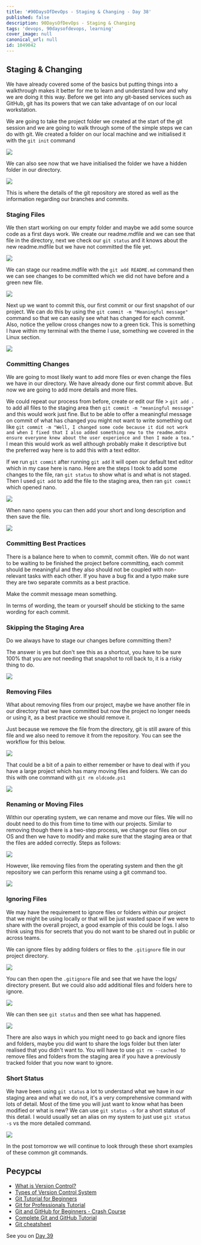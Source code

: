 ```yaml
---
title: '#90DaysOfDevOps - Staging & Changing - Day 38'
published: false
description: 90DaysOfDevOps - Staging & Changing
tags: 'devops, 90daysofdevops, learning'
cover_image: null
canonical_url: null
id: 1049042
---
```

## Staging & Changing

We have already covered some of the basics but putting things into a walkthrough makes it better for me to learn and understand how and why we are doing it this way. Before we get into any git-based services such as GitHub, git has its powers that we can take advantage of on our local workstation. 

We are going to take the project folder we created at the start of the git session and we are going to walk through some of the simple steps we can do with git. We created a folder on our local machine and we initialised it with the `git init` command 

![](../images/Day38_Git1.png?v1)

We can also see now that we have initialised the folder we have a hidden folder in our directory. 

![](../images/Day38_Git2.png?v1)

This is where the details of the git repository are stored as well as the information regarding our branches and commits. 

### Staging Files

We then start working on our empty folder and maybe we add some source code as a first days work. We create our readme.mdfile and we can see that file in the directory, next we check our `git status` and it knows about the new readme.mdfile but we have not committed the file yet. 

![](../images/Day38_Git3.png?v1)

We can stage our readme.mdfile with the `git add README.md` command then we can see changes to be committed which we did not have before and a green new file.

![](../images/Day38_Git4.png?v1)

Next up we want to commit this, our first commit or our first snapshot of our project. We can do this by using the `git commit -m "Meaningful message"` command so that we can easily see what has changed for each commit. Also, notice the yellow cross changes now to a green tick. This is something I have within my terminal with the theme I use, something we covered in the Linux section. 

![](../images/Day38_Git5.png?v1)

### Committing Changes

We are going to most likely want to add more files or even change the files we have in our directory. We have already done our first commit above. But now we are going to add more details and more files. 

We could repeat our process from before, create or edit our file > `git add .` to add all files to the staging area then `git commit -m "meaningful message"` and this would work just fine. But to be able to offer a meaningful message on commit of what has changed you might not want to write something out like `git commit -m "Well, I changed some code because it did not work and when I fixed that I also added something new to the readme.mdto ensure everyone knew about the user experience and then I made a tea."` I mean this would work as well although probably make it descriptive but the preferred way here is to add this with a text editor. 

If we run `git commit` after running `git add` it will open our default text editor which in my case here is nano. Here are the steps I took to add some changes to the file, ran `git status` to show what is and what is not staged. Then I used `git add` to add the file to the staging area, then ran `git commit` which opened nano.

![](../images/Day38_Git6.png?v1)

When nano opens you can then add your short and long description and then save the file. 

![](../images/Day38_Git7.png?v1)

### Committing Best Practices

There is a balance here to when to commit, commit often. We do not want to be waiting to be finished the project before committing, each commit should be meaningful and they also should not be coupled with non-relevant tasks with each other. If you have a bug fix and a typo make sure they are two separate commits as a best practice. 

Make the commit message mean something. 

In terms of wording, the team or yourself should be sticking to the same wording for each commit. 

### Skipping the Staging Area

Do we always have to stage our changes before committing them? 

The answer is yes but don't see this as a shortcut, you have to be sure 100% that you are not needing that snapshot to roll back to, it is a risky thing to do. 

![](../images/Day38_Git8.png?v1)

### Removing Files

What about removing files from our project, maybe we have another file in our directory that we have committed but now the project no longer needs or using it, as a best practice we should remove it. 

Just because we remove the file from the directory, git is still aware of this file and we also need to remove it from the repository. You can see the workflow for this below. 

![](../images/Day38_Git9.png?v1)

That could be a bit of a pain to either remember or have to deal with if you have a large project which has many moving files and folders. We can do this with one command with `git rm oldcode.ps1` 

![](../images/Day38_Git10.png?v1)

### Renaming or Moving Files

Within our operating system, we can rename and move our files. We will no doubt need to do this from time to time with our projects. Similar to removing though there is a two-step process, we change our files on our OS and then we have to modify and make sure that the staging area or that the files are added correctly. Steps as follows: 

![](../images/Day38_Git11.png?v1)

However, like removing files from the operating system and then the git repository we can perform this rename using a git command too. 

![](../images/Day38_Git12.png?v1)

### Ignoring Files

We may have the requirement to ignore files or folders within our project that we might be using locally or that will be just wasted space if we were to share with the overall project, a good example of this could be logs. I also think using this for secrets that you do not want to be shared out in public or across teams. 

We can ignore files by adding folders or files to the `.gitignore` file in our project directory. 

![](../images/Day38_Git13.png?v1)

You can then open the `.gitignore` file and see that we have the logs/ directory present. But we could also add additional files and folders here to ignore. 

![](../images/Day38_Git14.png?v1)

We can then see `git status` and then see what has happened. 

![](../images/Day38_Git15.png?v1)

There are also ways in which you might need to go back and ignore files and folders, maybe you did want to share the logs folder but then later realised that you didn't want to. You will have to use `git rm --cached ` to remove files and folders from the staging area if you have a previously tracked folder that you now want to ignore. 

### Short Status

We have been using `git status` a lot to understand what we have in our staging area and what we do not, it's a very comprehensive command with lots of detail. Most of the time you will just want to know what has been modified or what is new? We can use `git status -s` for a short status of this detail. I would usually set an alias on my system to just use `git status -s` vs the more detailed command. 

![](../images/Day38_Git16.png?v1)

In the post tomorrow we will continue to look through these short examples of these common git commands. 

## Ресурсы 

- [What is Version Control?](https://www.youtube.com/watch?v=Yc8sCSeMhi4)
- [Types of Version Control System](https://www.youtube.com/watch?v=kr62e_n6QuQ)
- [Git Tutorial for Beginners](https://www.youtube.com/watch?v=8JJ101D3knE&t=52s) 
- [Git for Professionals Tutorial](https://www.youtube.com/watch?v=Uszj_k0DGsg) 
- [Git and GitHub for Beginners - Crash Course](https://www.youtube.com/watch?v=RGOj5yH7evk&t=8s) 
- [Complete Git and GitHub Tutorial](https://www.youtube.com/watch?v=apGV9Kg7ics)
- [Git cheatsheet](https://www.atlassian.com/git/tutorials/atlassian-git-cheatsheet)

See you on [Day 39](day39.md) 
